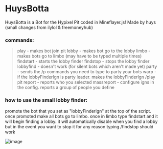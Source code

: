 # HuysBotta
HuysBotta is a Bot for the Hypixel Pit coded in Mineflayer.js! 
Made by huys (small changes from ilylol & freemoneyhub)

### commands:
>play - makes bot join pit
>lobby - makes bot go to the lobby
>limbo - makes bots go to limbo (may have to be typed multiple times)
>findstart - starts the lobby finder
>findstop - stops the lobby finder
>lobbyfind - doesn't work (for silent bots which aren't made yet)
>party - sends the /p commands you need to type to party your bots
>warp - if the lobbyFinderIgn is party leader. makes the lobbyFinderIgn /play pit
>report <ign> - reports who you selected
>massreport - configure igns in the config. reports a group of people you define


### how to use the small lobby finder:
promote the bot that you set as "lobbyFinderIgn" at the top of the script. once promoted make all bots go to limbo. once in limbo type findstart and it will begin finding a lobby. it will automatically disable when you find a lobby but in the event you want to stop it for any reason typing /findstop should work

![image](https://user-images.githubusercontent.com/90770502/213885174-5d61f231-c810-4617-bcb2-a2094be83403.png)

